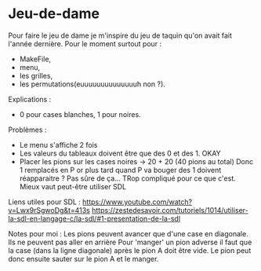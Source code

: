 # Jeu-de-dame
Pour faire le jeu de dame je m'inspire du jeu de taquin qu'on avait fait l'année dernière.
Pour le moment surtout pour :
- MakeFile, 
- menu, 
- les grilles,
- les permutations(euuuuuuuuuuuuuuh non ?).

Explications :
- 0 pour cases blanches, 1 pour noires.

Problèmes :
- Le menu s'affiche 2 fois
- Les valeurs du tableaux doivent être que des 0 et des 1. OKAY
- Placer les pions sur les cases noires -> 20 + 20 (40 pions au total)
    Donc 1 remplacés en P or plus tard quand P va bouger des 1 doivent réapparaitre ?
    Pas sûre de ça... TRop compliqué pour ce que c'est.
    Mieux vaut peut-être utiliser SDL


Liens utiles pour SDL :
https://www.youtube.com/watch?v=Lwx9rSgwoDg&t=413s
https://zestedesavoir.com/tutoriels/1014/utiliser-la-sdl-en-langage-c/la-sdl/#1-presentation-de-la-sdl





Notes pour moi :
Les pions peuvent avancer que d'une case en diagonale.
Ils ne peuvent pas aller en arrière
Pour 'manger' un pion adverse il faut que la case (dans la ligne diagonale) après 
le pion A doit être vide. Le pion peut donc ensuite sauter sur le pion A et le manger.
